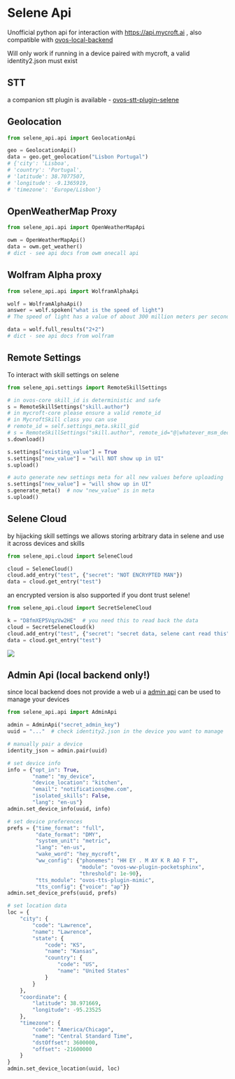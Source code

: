 # Selene Api

Unofficial python api for interaction with https://api.mycroft.ai , also compatible
with [ovos-local-backend](https://github.com/OpenVoiceOS/OVOS-local-backend)

Will only work if running in a device paired with mycroft, a valid identity2.json must exist

## STT

a companion stt plugin is available - [ovos-stt-plugin-selene](https://github.com/OpenVoiceOS/ovos-stt-plugin-selene)

## Geolocation

```python
from selene_api.api import GeolocationApi

geo = GeolocationApi()
data = geo.get_geolocation("Lisbon Portugal")
# {'city': 'Lisboa',
# 'country': 'Portugal', 
# 'latitude': 38.7077507, 
# 'longitude': -9.1365919, 
# 'timezone': 'Europe/Lisbon'}
```

## OpenWeatherMap Proxy

```python
from selene_api.api import OpenWeatherMapApi

owm = OpenWeatherMapApi()
data = owm.get_weather()
# dict - see api docs from owm onecall api
```

## Wolfram Alpha proxy

```python
from selene_api.api import WolframAlphaApi

wolf = WolframAlphaApi()
answer = wolf.spoken("what is the speed of light")
# The speed of light has a value of about 300 million meters per second

data = wolf.full_results("2+2")
# dict - see api docs from wolfram
```

## Remote Settings

To interact with skill settings on selene

```python
from selene_api.settings import RemoteSkillSettings

# in ovos-core skill_id is deterministic and safe
s = RemoteSkillSettings("skill.author")
# in mycroft-core please ensure a valid remote_id
# in MycroftSkill class you can use
# remote_id = self.settings_meta.skill_gid
# s = RemoteSkillSettings("skill.author", remote_id="@|whatever_msm_decided")
s.download()

s.settings["existing_value"] = True
s.settings["new_value"] = "will NOT show up in UI"
s.upload()

# auto generate new settings meta for all new values before uploading
s.settings["new_value"] = "will show up in UI"
s.generate_meta()  # now "new_value" is in meta
s.upload()


```

## Selene Cloud

by hijacking skill settings we allows storing arbitrary data in selene and use it across devices and skills

```python
from selene_api.cloud import SeleneCloud

cloud = SeleneCloud()
cloud.add_entry("test", {"secret": "NOT ENCRYPTED MAN"})
data = cloud.get_entry("test")
```

an encrypted version is also supported if you dont trust selene!

```python
from selene_api.cloud import SecretSeleneCloud

k = "D8fmXEP5VqzVw2HE"  # you need this to read back the data
cloud = SecretSeleneCloud(k)
cloud.add_entry("test", {"secret": "secret data, selene cant read this"})
data = cloud.get_entry("test")
```

![](https://matrix-client.matrix.org/_matrix/media/r0/download/matrix.org/SrqxZnxzRNSqJaydKGRQCFKo)

## Admin Api (local backend only!)

since local backend does not provide a web ui a [admin api](https://github.com/OpenVoiceOS/OVOS-local-backend#admin-api)
can be used to manage your devices

```python
from selene_api.api import AdminApi

admin = AdminApi("secret_admin_key")
uuid = "..."  # check identity2.json in the device you want to manage

# manually pair a device
identity_json = admin.pair(uuid)

# set device info
info = {"opt_in": True,
        "name": "my_device",
        "device_location": "kitchen",
        "email": "notifications@me.com",
        "isolated_skills": False,
        "lang": "en-us"}
admin.set_device_info(uuid, info)

# set device preferences
prefs = {"time_format": "full",
         "date_format": "DMY",
         "system_unit": "metric",
         "lang": "en-us",
         "wake_word": "hey_mycroft",
         "ww_config": {"phonemes": "HH EY . M AY K R AO F T",
                       "module": "ovos-ww-plugin-pocketsphinx",
                       "threshold": 1e-90},
         "tts_module": "ovos-tts-plugin-mimic",
         "tts_config": {"voice": "ap"}}
admin.set_device_prefs(uuid, prefs)

# set location data
loc = {
    "city": {
        "code": "Lawrence",
        "name": "Lawrence",
        "state": {
            "code": "KS",
            "name": "Kansas",
            "country": {
                "code": "US",
                "name": "United States"
            }
        }
    },
    "coordinate": {
        "latitude": 38.971669,
        "longitude": -95.23525
    },
    "timezone": {
        "code": "America/Chicago",
        "name": "Central Standard Time",
        "dstOffset": 3600000,
        "offset": -21600000
    }
}
admin.set_device_location(uuid, loc)
```

